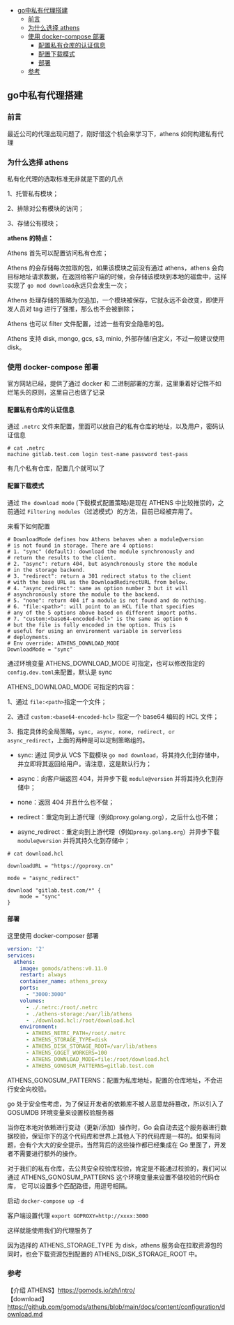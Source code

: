 <!-- START doctoc generated TOC please keep comment here to allow auto update -->
<!-- DON'T EDIT THIS SECTION, INSTEAD RE-RUN doctoc TO UPDATE -->

- [go中私有代理搭建](#go%E4%B8%AD%E7%A7%81%E6%9C%89%E4%BB%A3%E7%90%86%E6%90%AD%E5%BB%BA)
  - [前言](#%E5%89%8D%E8%A8%80)
  - [为什么选择 athens](#%E4%B8%BA%E4%BB%80%E4%B9%88%E9%80%89%E6%8B%A9-athens)
  - [使用 docker-compose 部署](#%E4%BD%BF%E7%94%A8-docker-compose-%E9%83%A8%E7%BD%B2)
    - [配置私有仓库的认证信息](#%E9%85%8D%E7%BD%AE%E7%A7%81%E6%9C%89%E4%BB%93%E5%BA%93%E7%9A%84%E8%AE%A4%E8%AF%81%E4%BF%A1%E6%81%AF)
    - [配置下载模式](#%E9%85%8D%E7%BD%AE%E4%B8%8B%E8%BD%BD%E6%A8%A1%E5%BC%8F)
    - [部署](#%E9%83%A8%E7%BD%B2)
  - [参考](#%E5%8F%82%E8%80%83)

<!-- END doctoc generated TOC please keep comment here to allow auto update -->

## go中私有代理搭建

### 前言

最近公司的代理出现问题了，刚好借这个机会来学习下，athens 如何构建私有代理  

### 为什么选择 athens

私有化代理的选取标准无非就是下面的几点  

1、托管私有模块；  

2、排除对公有模块的访问；   

3、存储公有模块；  

**athens 的特点：**  

Athens 首先可以配置访问私有仓库；  

Athens 的会存储每次拉取的包，如果该模块之前没有通过 athens，athens 会向目标地址请求数据，在返回给客户端的时候，会存储该模块到本地的磁盘中，这样实现了 `go mod download`永远只会发生一次；  

Athens 处理存储的策略为仅追加，一个模块被保存，它就永远不会改变，即使开发人员对 tag 进行了强推，那么也不会被删除；  

Athens 也可以 filter 文件配置，过滤一些有安全隐患的包。  

Athens 支持 disk, mongo, gcs, s3, minio, 外部存储/自定义，不过一般建议使用 disk。  

### 使用 docker-compose 部署

官方网站已经，提供了通过 docker 和 二进制部署的方案，这里秉着好记性不如烂笔头的原则，这里自己也做了记录  

#### 配置私有仓库的认证信息  

通过 `.netrc` 文件来配置，里面可以放自己的私有仓库的地址，以及用户，密码认证信息  

```
# cat .netrc
machine gitlab.test.com login test-name password test-pass
```

有几个私有仓库，配置几个就可以了  

#### 配置下载模式 

通过 `The download mode` (下载模式配置策略)是现在 ATHENS 中比较推崇的，之前通过 `Filtering modules`（过滤模式）的方法，目前已经被弃用了。    

来看下如何配置  

```
# DownloadMode defines how Athens behaves when a module@version
# is not found in storage. There are 4 options:
# 1. "sync" (default): download the module synchronously and
# return the results to the client.
# 2. "async": return 404, but asynchronously store the module
# in the storage backend.
# 3. "redirect": return a 301 redirect status to the client
# with the base URL as the DownloadRedirectURL from below.
# 4. "async_redirect": same as option number 3 but it will
# asynchronously store the module to the backend.
# 5. "none": return 404 if a module is not found and do nothing.
# 6. "file:<path>": will point to an HCL file that specifies
# any of the 5 options above based on different import paths.
# 7. "custom:<base64-encoded-hcl>" is the same as option 6
# but the file is fully encoded in the option. This is
# useful for using an environment variable in serverless
# deployments.
# Env override: ATHENS_DOWNLOAD_MODE
DownloadMode = "sync"
```

通过环境变量 ATHENS_DOWNLOAD_MODE 可指定，也可以修改指定的 `config.dev.toml`来配置，默认是 sync     

ATHENS_DOWNLOAD_MODE 可指定的内容：   

1、通过 `file:<path>`指定一个文件；  

2、通过 `custom:<base64-encoded-hcl>` 指定一个 base64 编码的 HCL 文件；  

3、指定具体的全局策略，`sync, async, none, redirect, or async_redirect`，上面的两种是可以定制策略组的。    

- sync: 通过 同步从 VCS 下载模块 `go mod download`，将其持久化到存储中，并立即将其返回给用户。请注意，这是默认行为；  

- async：向客户端返回 404，并异步下载 `module@version` 并将其持久化到存储中；  

- none：返回 404 并且什么也不做；  

- redirect：重定向到上游代理（例如proxy.golang.org），之后什么也不做；  

- async_redirect：重定向到上游代理（例如`proxy.golang.org`）并异步下载 `module@version` 并将其持久化到存储中；  

```
# cat download.hcl  

downloadURL = "https://goproxy.cn"

mode = "async_redirect"

download "gitlab.test.com/*" {
    mode = "sync"
}
```

#### 部署

这里使用 docker-composer 部署  

```yaml
version: '2'
services:
  athens:
    image: gomods/athens:v0.11.0
    restart: always
    container_name: athens_proxy
    ports:
      - "3000:3000"
    volumes:
      - ./.netrc:/root/.netrc
      - ./athens-storage:/var/lib/athens
      - ./download.hcl:/root/download.hcl
    environment:
      - ATHENS_NETRC_PATH=/root/.netrc
      - ATHENS_STORAGE_TYPE=disk
      - ATHENS_DISK_STORAGE_ROOT=/var/lib/athens
      - ATHENS_GOGET_WORKERS=100
      - ATHENS_DOWNLOAD_MODE=file:/root/download.hcl
      - ATHENS_GONOSUM_PATTERNS=gitlab.test.com
```

ATHENS_GONOSUM_PATTERNS：配置为私库地址，配置的仓库地址，不会进行安全向校验。  

go 处于安全性考虑，为了保证开发者的依赖库不被人恶意劫持篡改，所以引入了 GOSUMDB 环境变量来设置校验服务器

当你在本地对依赖进行变动（更新/添加）操作时，Go 会自动去这个服务器进行数据校验，保证你下的这个代码库和世界上其他人下的代码库是一样的。如果有问题，会有个大大的安全提示。当然背后的这些操作都已经集成在 Go 里面了，开发者不需要进行额外的操作。  

对于我们的私有仓库，去公共安全校验库校验，肯定是不能通过校验的，我们可以通过 ATHENS_GONOSUM_PATTERNS 这个环境变量来设置不做校验的代码仓库， 它可以设置多个匹配路径，用逗号相隔。

启动 `docker-compose up -d`    

客户端设置代理 `export GOPROXY=http://xxxx:3000`  

这样就能使用我们的代理服务了    

因为选择的 ATHENS_STORAGE_TYPE 为 disk，athens 服务会在拉取资源包的同时，也会下载资源包到配置的 ATHENS_DISK_STORAGE_ROOT 中。  

### 参考

【介绍 ATHENS】https://gomods.io/zh/intro/   
【download】https://github.com/gomods/athens/blob/main/docs/content/configuration/download.md   